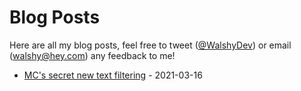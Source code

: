 # Blog Posts

Here are all my blog posts, feel free to tweet ([@WalshyDev](https://twitter.com/WalshyDev)) or email (walshy@hey.com) any feedback to me!

* [MC's secret new text filtering](/blog/21_03_16-mc-new-text-filtering.html) - 2021-03-16